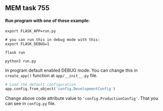 ## MEM task 755

#### Run program with one of these example:
```shell
export FLASK_APP=run.py

# you can run this in debug mode with this:
export FLASK_DEBUG=1

flask run
```

```shell
python3 run.py
```

In program default enabled DEBUG mode. You can change this in `create_app()` function at `app/__init__.py` file.
```python
# Load the default configuration
app.config.from_object('config.DevelopmentConfig')
```
Change above code attribute value to `'config.ProductionConfig'`. That you can see in `config.py` file.
